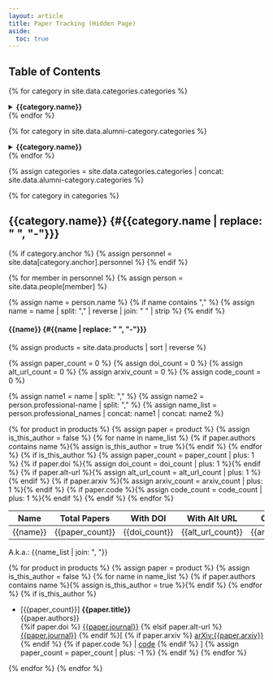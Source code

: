 ```yaml
---
layout: article
title: Paper Tracking (Hidden Page)
aside:
  toc: true
---
```



## Table of Contents

{% for category in site.data.categories.categories %}
<div><details>
{%- if category.anchor %}
{%- assign personnel = site.data[category.anchor].personnel %}
{%- endif -%}
<summary><b>{{category.name}}</b></summary>
<ul>
{%- for member in personnel -%}
{%- assign person = site.data.people[member] -%}
{% assign name = person.name %}
{% if name contains "," %}
{% assign name = name | split: "," | reverse | join: " " | strip %}
{% endif %}
<li><a href="#{{name | replace: " ", "-"}}">{{name}}</a></li>
{%- endfor -%}
</ul><br>

</details>
</div>
{% endfor %}

{% for category in site.data.alumni-category.categories %}
<div><details>
{%- if category.type3 %}
{%- assign personnel1 = site.data[category.type1].personnel %}
{%- assign personnel2 = site.data[category.type2].personnel %}
{%- assign personnel3 = site.data[category.type3].personnel %}
{%- assign personnel = personnel1 | concat: personnel2 | concat: personnel3 %}
{%- elsif category.type2 %}
{%- assign personnel1 = site.data[category.type1].personnel %}
{%- assign personnel2 = site.data[category.type2].personnel %}
{%- assign personnel = personnel1 | concat: personnel2 %}
{%- else %}
{%- assign personnel = site.data[category.type1].personnel %}
{%- endif -%}
<summary><b>{{category.name}}</b></summary>
<ul>
{%- for member in personnel -%}
{%- assign person = site.data.people[member] -%}
<li><a href="#{{person.name | replace: " ", "-"}}">{{person.name}}</a></li>
{%- endfor -%}
</ul><br>

</details>
</div>
{% endfor %}


{% assign categories = site.data.categories.categories | concat: site.data.alumni-category.categories %}



{% for category in categories  %}

## {{category.name}} {#{{category.name | replace: " ", "-"}}}

{% if category.anchor %}
{% assign personnel = site.data[category.anchor].personnel %}
{% endif %}

{% for member in personnel  %}
{% assign person = site.data.people[member] %}

{% assign name = person.name %}
{% if name contains "," %}
{% assign name = name | split: "," | reverse | join: " " | strip %}
{% endif %}

#### {{name}} {#{{name | replace: " ", "-"}}}

{% assign products = site.data.products | sort | reverse %}

<!-- Initialize paper counters -->
{% assign paper_count = 0 %}
{% assign doi_count = 0 %}
{% assign alt_url_count = 0 %}
{% assign arxiv_count = 0 %}
{% assign code_count = 0 %}

<!-- make list of names to use -->
{% assign name1 = name | split: "," %}
{% assign name2 = person.professional-name | split: "," %}
{% assign name_list = person.professional_names | concat: name1 | concat: name2 %}

<!-- Count number of papers with various properties -->
{% for product in products %}
{% assign paper = product %}
{% assign is_this_author = false %}
{% for name in name_list %}
  {% if paper.authors contains name %}{% assign is_this_author = true %}{% endif %}
{% endfor %}
{% if is_this_author %}
  {% assign paper_count = paper_count | plus: 1 %}
  {% if paper.doi %}{% assign doi_count = doi_count | plus: 1 %}{% endif %}
  {% if paper.alt-url %}{% assign alt_url_count = alt_url_count | plus: 1 %}{% endif %}
  {% if paper.arxiv %}{% assign arxiv_count = arxiv_count | plus: 1 %}{% endif %}
  {% if paper.code %}{% assign code_count = code_count | plus: 1 %}{% endif %}
{% endif %}
{% endfor %}

<!-- Display table -->

| Name | Total Papers | With DOI | With Alt URL | On ArXiv | With Code |
| ---- | ------------ | -------- | ------------ | -------- | --------- |
| {{name}} | {{paper_count}} | {{doi_count}} | {{alt_url_count}} | {{arxiv_count}} | {{code_count}} |

A.k.a.:  {{name_list  | join: ", "}}

<!-- Display the papers -->
{% for product in products %}
{% assign paper = product %}
{% assign is_this_author = false %}
{% for name in name_list %}
  {% if paper.authors contains name %}{% assign is_this_author = true %}{% endif %}
{% endfor %}
{% if is_this_author %}
 * [{{paper_count}}] **{{paper.title}}** <br>
{{paper.authors}} <br>
{%if paper.doi %} [{{paper.journal}}]({{paper.doi}}) {% elsif paper.alt-url %} [{{paper.journal}}]({{paper.alt-url}}) {% endif %}[ {% if paper.arxiv %} [arXiv:{{paper.arxiv}}](https://arxiv.org/abs/{{paper.arxiv}}) {% endif %} {% if paper.code %} | [code]({{paper.code}}) {% endif %} ]
{% assign paper_count = paper_count | plus: -1 %}
{% endif %}
{% endfor %}

{% endfor %}
{% endfor %}
